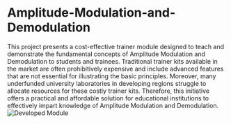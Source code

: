 # Amplitude-Modulation-and-Demodulation
This project presents a cost-effective trainer module designed to teach and demonstrate the fundamental concepts of Amplitude Modulation and Demodulation to students and trainees. Traditional trainer kits available in the market are often prohibitively expensive and include advanced features that are not essential for illustrating the basic principles. Moreover, many underfunded university laboratories in developing regions struggle to allocate resources for these costly trainer kits. Therefore, this initiative offers a practical and affordable solution for educational institutions to effectively impart knowledge of Amplitude Modulation and Demodulation.
![Developed Module](https://github.com/user-attachments/assets/13476e12-f34c-4698-a06d-3073c8987e12)
